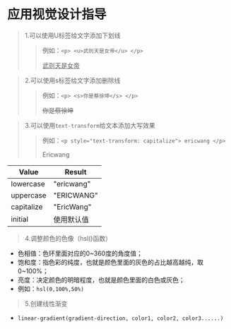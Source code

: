 # 应用视觉设计指导

> 1.可以使用U标签给文字添加下划线
>> 例如：`<p> <u>武则天是女帝</u> </p>` <p> <u>武则天是女帝</u> </p>

> 2.可以使用s标签给文字添加删除线
>> 例如：`<p> <s>你是蔡徐坤</s> </p>` <p> <s>你是蔡徐坤</s> </p>

> 3.可以使用`text-transform`给文本添加大写效果
>> 例如：`<p style="text-transform: capitalize"> ericwang </p>` <p style="text-transform: capitalize"> ericwang </p>
<table>
 <thead>
    <tr>
      <th>Value
      </th>
      <th>Result
      </th>
    </tr>
 </thead>

 <tbody>
    <tr>
      <td>lowercase</td>
      <td>"ericwang"</td>
    </tr>
    <tr>
      <td>uppercase</td>
      <td>"ERICWANG"</td>
    </tr>
    <tr>
      <td>capitalize</td>
      <td>"EricWang"</td>
    </tr>
    <tr>
      <td>initial</td>
      <td>使用默认值</td>
    </tr>
 </tbody>
</table>

> 4.调整颜色的色像（hsl()函数）

- 色相值：色环里面对应的0~360度的角度值；
- 饱和度：指色彩的纯度，也就是颜色里面的灰色的占比越高越纯，取0~100%；
- 亮度：决定颜色的明暗程度，也就是颜色里面的白色或灰色；
- 例如：`hsl(0,100%,50%)`

> 5.创建线性渐变
- `linear-gradient(gradient-direction, color1, color2, color3......)`